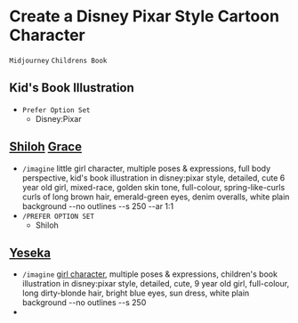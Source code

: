 # Create a Disney Pixar Style Cartoon Character 
`Midjourney` `Childrens Book`

## Kid's Book Illustration    
  - `Prefer Option Set`
    - Disney:Pixar

## [Shiloh](https://www.midjourney.com/app/jobs/53294a1d-c789-404f-8924-c9c3c16d762f/) [Grace](https://www.midjourney.com/app/jobs/9f0241f4-f262-469e-8f13-8941c2d0905b/)
  - `/imagine` little girl character, multiple poses & expressions, full body perspective, kid's book illustration in disney:pixar style, detailed, cute 6 year old girl, mixed-race, golden skin tone, full-colour, spring-like-curls curls of long brown hair, emerald-green eyes, denim overalls, white plain background --no outlines --s 250 --ar 1:1
  - `/PREFER OPTION SET`
    - Shiloh 

## [Yeseka](https://www.midjourney.com/app/jobs/a00ac05c-237a-43bf-b0ef-444b991b748c/ "Shiloh Grace Unseen -aka- Imaginary Friend -aka- Yeshua -shhh")   
- `/imagine` [girl character](https://www.midjourney.com/app/jobs/ab360030-7402-41fb-b11d-c6c825b4596c/ "future princess modeled after Shiloh best friend from Ohdearsville Alaya"), multiple poses & expressions, children's book illustration in disney:pixar style, detailed, cute, 9 year old girl, full-colour, long dirty-blonde hair, bright blue eyes, sun dress, white plain background --no outlines --s 250
- 

